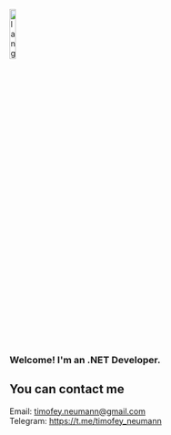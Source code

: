 <p align="left"><img width=15%" src="https://github.com/alansmathew/alansmathew/raw/master/lang.gif" alt="lang image here" /></p>

### Welcome! I'm an .NET Developer.

## You can contact me

Email: timofey.neumann@gmail.com <br>
Telegram: https://t.me/timofey_neumann <br>
